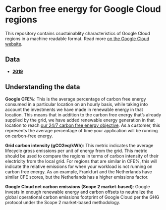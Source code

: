 # Carbon free energy for Google Cloud regions 

This repository contains csustainablity characteristics of Google Cloud regions in a machine readable format. Read more [on the Google Cloud website](https://cloud.google.com/sustainability/region-carbon).

## Data

* **[2019](data/yearly/2019.csv)**

## Understanding the data

**Google CFE%**: This is the average percentage of carbon free energy consumed in a particular location on an hourly basis, while taking into account the investments we have made in renewable energy in that location. This means that in addition to the carbon free energy that’s already supplied by the grid, we have added renewable energy generation in that location to reach [our 24/7 carbon free energy objective](https://www.gstatic.com/gumdrop/sustainability/247-carbon-free-energy.pdf). As a customer, this represents the average percentage of time your application will be running on carbon-free energy.

**Grid carbon intensity (gCO2eq/kWh)**: This metric indicates the average lifecycle gross emissions per unit of energy from the grid. This metric should be used to compare the regions in terms of carbon intensity of their electricity from the local grid. For regions that are similar in CFE%, this will indicate the relative emissions for when your workload is not running on carbon free energy. As an example, Frankfurt and the Netherlands have similar CFE scores, but the Netherlands has a higher emissions factor.  

**Google Cloud net carbon emissions (Scope 2 market-based)**: Google invests in enough renewable energy and carbon offsets to neutralize the global operational carbon emissions footprint of Google Cloud per the GHG protocol under the Scope 2 market-based methodology.